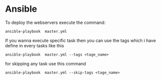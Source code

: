 # Ansible


To deploy the webservers execute the command:

`ansible-playbook  master.yml`


If you wanna execute specific task then you can use the tags which i have define in every tasks like this 

`ansible-playbook  master.yml --tags <tage_name>`

for skipping any task use this command 

`ansible-playbook  master.yml --skip-tags <tage_name>`